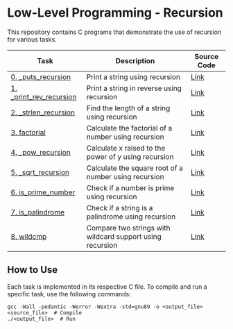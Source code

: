 # Low-Level Programming - Recursion

This repository contains C programs that demonstrate the use of recursion for various tasks.

| Task                       | Description                         | Source Code |
| -------------------------- | ----------------------------------- | ----------- |
| [0. \_puts\_recursion](./0-puts_recursion.c) | Print a string using recursion | [Link](./0-puts_recursion.c) |
| [1. \_print\_rev\_recursion](./1-print_rev_recursion.c) | Print a string in reverse using recursion | [Link](./1-print_rev_recursion.c) |
| [2. \_strlen\_recursion](./2-strlen_recursion.c) | Find the length of a string using recursion | [Link](./2-strlen_recursion.c) |
| [3. factorial](./3-factorial.c) | Calculate the factorial of a number using recursion | [Link](./3-factorial.c) |
| [4. \_pow\_recursion](./4-pow_recursion.c) | Calculate x raised to the power of y using recursion | [Link](./4-pow_recursion.c) |
| [5. \_sqrt\_recursion](./5-sqrt_recursion.c) | Calculate the square root of a number using recursion | [Link](./5-sqrt_recursion.c) |
| [6. is\_prime\_number](./6-is_prime_number.c) | Check if a number is prime using recursion | [Link](./6-is_prime_number.c) |
| [7. is\_palindrome](./100-is_palindrome.c) | Check if a string is a palindrome using recursion | [Link](./100-is_palindrome.c) |
| [8. wildcmp](./101-wildcmp.c) | Compare two strings with wildcard support using recursion | [Link](./101-wildcmp.c) |

## How to Use

Each task is implemented in its respective C file. To compile and run a specific task, use the following commands:

```shell
gcc -Wall -pedantic -Werror -Wextra -std=gnu89 -o <output_file> <source_file>  # Compile
./<output_file>  # Run
